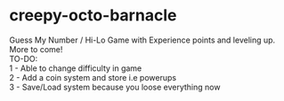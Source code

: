 # creepy-octo-barnacle
Guess My Number / Hi-Lo Game with Experience points and leveling up. More to come!
<br/>
TO-DO:<br/>
1 - Able to change difficulty in game<br/>
2 - Add a coin system and store i.e powerups<br/>
3 - Save/Load system because you loose everything now<br/>
